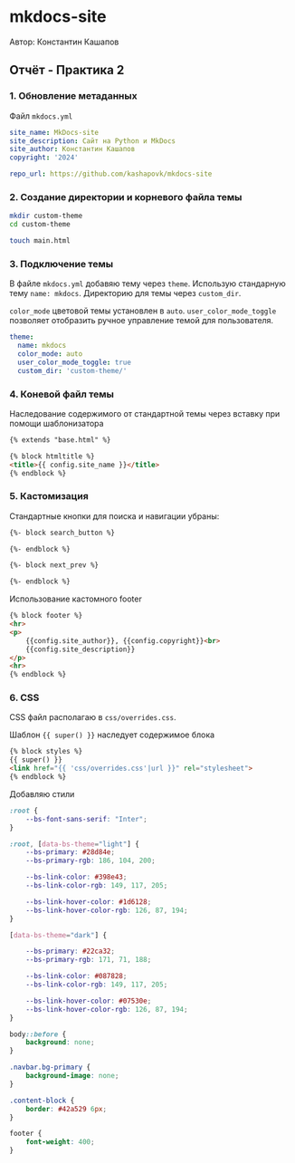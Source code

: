 # mkdocs-site

Автор: Константин Кашапов

## Отчёт - Практика 2

### 1. Обновление метаданных

Файл `mkdocs.yml`

```yml
site_name: MkDocs-site
site_description: Сайт на Python и MkDocs
site_author: Константин Кашапов
copyright: '2024'

repo_url: https://github.com/kashapovk/mkdocs-site
```

### 2. Создание директории и корневого файла темы

``` bash
mkdir custom-theme
cd custom-theme
```

```bash
touch main.html
```

### 3. Подключение темы

В файле `mkdocs.yml` добавяю тему через `theme`. Использую стандарную тему `name: mkdocs`. Директорию для темы через `custom_dir`.

`color_mode` цветовой темы установлен в `auto`. `user_color_mode_toggle` позволяет отобразить ручное управление темой для пользователя.

```yml
theme:
  name: mkdocs
  color_mode: auto
  user_color_mode_toggle: true
  custom_dir: 'custom-theme/'
```

### 4. Коневой файл темы

Наследование содержимого от стандартной темы через вставку при помощи шаблонизатора

```html
{% extends "base.html" %}
```

```html
{% block htmltitle %}
<title>{{ config.site_name }}</title>
{% endblock %}
```

### 5. Кастомизация

Стандартные кнопки для поиска и навигации убраны:

```html
{%- block search_button %}

{%- endblock %}

{%- block next_prev %}

{%- endblock %}
```

Использование кастомного footer

```html
{% block footer %}
<hr>
<p>
    {{config.site_author}}, {{config.copyright}}<br>
    {{config.site_description}}
</p>
<hr>
{% endblock %}
```

### 6. CSS

CSS файл располагаю в `css/overrides.css`.

Шаблон `{{ super() }}` наследует содержимое блока

```html
{% block styles %}
{{ super() }}
<link href="{{ 'css/overrides.css'|url }}" rel="stylesheet">
{% endblock %}
```

Добавляю стили

```css
:root {
    --bs-font-sans-serif: "Inter";
}

:root, [data-bs-theme="light"] {
    --bs-primary: #28d84e;
    --bs-primary-rgb: 186, 104, 200;

    --bs-link-color: #398e43;
    --bs-link-color-rgb: 149, 117, 205;

    --bs-link-hover-color: #1d6128;
    --bs-link-hover-color-rgb: 126, 87, 194;
}

[data-bs-theme="dark"] {

    --bs-primary: #22ca32;
    --bs-primary-rgb: 171, 71, 188;

    --bs-link-color: #087828;
    --bs-link-color-rgb: 149, 117, 205;

    --bs-link-hover-color: #07530e;
    --bs-link-hover-color-rgb: 126, 87, 194;
}

body::before {
    background: none;
}

.navbar.bg-primary {
    background-image: none;
}

.content-block {
    border: #42a529 6px;
}

footer {
    font-weight: 400;
}
```
